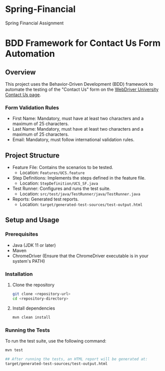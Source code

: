 # Spring-Financial
Spring Financial Assignment
# BDD Framework for Contact Us Form Automation

## Overview
This project uses the Behavior-Driven Development (BDD) framework to automate the testing of the "Contact Us" form on the [WebDriver University Contact Us page](http://webdriveruniversity.com/Contact-Us/contactus.html).

### Form Validation Rules
- First Name: Mandatory, must have at least two characters and a maximum of 25 characters.
- Last Name: Mandatory, must have at least two characters and a maximum of 25 characters.
- Email: Mandatory, must follow international validation rules.

## Project Structure
- Feature File: Contains the scenarios to be tested.
  - Location: `Features/UCS.feature`
- Step Definitions: Implements the steps defined in the feature file.
  - Location: `StepDefinition/UCS_SF.java`
- Test Runner: Configures and runs the test suite.
  - Location: `src/test/java/TestRunner/java/TestRunner.java`
- Reports: Generated test reports.
  - Location: `target/generated-test-sources/test-output.html`

## Setup and Usage

### Prerequisites
- Java (JDK 11 or later)
- Maven
- ChromeDriver (Ensure that the ChromeDriver executable is in your system's PATH)

### Installation
1. Clone the repository
    ```bash
    git clone <repository-url>
    cd <repository-directory>
    ```

2. Install dependencies
    ```bash
    mvn clean install
    ```

### Running the Tests
To run the test suite, use the following command:
```bash
mvn test

## After running the tests, an HTML report will be generated at:
target/generated-test-sources/test-output.html
